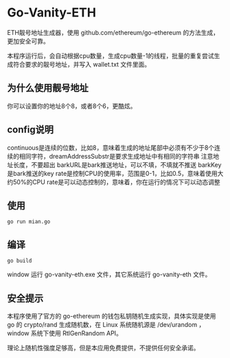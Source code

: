 # Go-Vanity-ETH

ETH靓号地址生成器，使用 github.com/ethereum/go-ethereum 的方法生成，更加安全可靠。

本程序运行后，会自动根据cpu数量，生成cpu数量-1的线程，批量的重复尝试生成符合要求的靓号地址，并写入 wallet.txt 文件里面。

## 为什么使用靓号地址

你可以设置你的地址8个8，或者8个6，更酷炫。

## config说明

continuous是连续的位数，比如8，意味着生成的地址尾部中必须有不少于8个连续的相同字符，dreamAddressSubstr是要求生成地址中有相同的字符串
注意地址长度，不要超出
barkURL是bark推送地址，可以不填，不填就不推送
barkKey是bark推送的key
rate是控制CPU的使用率，范围是0-1，比如0.5，意味着使用大约50%的CPU
rate是可以动态控制的，意味着，你在运行的情况下可以动态调整
## 使用

```
go run mian.go
```

## 编译

```
go build
```

window 运行 go-vanity-eth.exe 文件，其它系统运行 go-vanity-eth 文件。

## 安全提示

本程序使用了官方的 go-ethereum 的钱包私钥随机生成实现，具体实现是使用 go 的 crypto/rand 生成随机数，在 Linux 系统随机源是 /dev/urandom ，window 系统下使用 RtlGenRandom API。

理论上随机性强度足够高，但是本应用免费提供，不提供任何安全承诺。